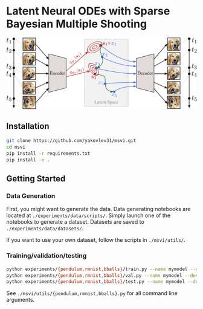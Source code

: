 # Latent Neural ODEs with Sparse Bayesian Multiple Shooting

![Method overview](figures/main_figure.png)

## Installation

```bash
git clone https://github.com/yakovlev31/msvi.git
cd msvi
pip install -r requirements.txt
pip install -e .
```

## Getting Started

### Data Generation

First, you might want to generate the data. Data generating notebooks are located at `./experiments/data/scripts/`. Simply launch one of the notebooks to generate a dataset. Datasets are saved to `./experiments/data/datasets/`.

If you want to use your own dataset, follow the scripts in `./msvi/utils/`.

### Training/validation/testing

```bash
python experiments/{pendulum,rmnist,bballs}/train.py --name mymodel --device cuda
python experiments/{pendulum,rmnist,bballs}/val.py --name mymodel --device cuda
python experiments/{pendulum,rmnist,bballs}/test.py --name mymodel --device cuda
```

See `./msvi/utils/{pendulum,rmnist,bballs}.py` for all command line arguments.
